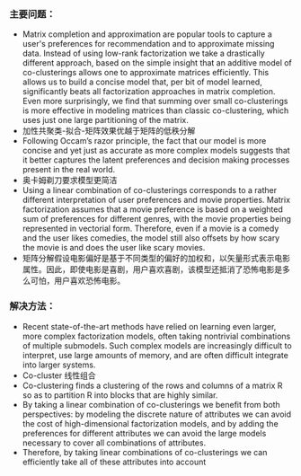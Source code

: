 ### 主要问题：

- Matrix completion and approximation are popular tools to capture a user's preferences for recommendation and to approximate missing data. Instead of using low-rank factorization we take a drastically different approach, based on the simple insight that an additive model of co-clusterings allows one to approximate matrices efficiently. This allows us to build a concise model that, per bit of model learned, significantly beats all factorization approaches in matrix completion. Even more surprisingly, we find that summing over small co-clusterings is more effective in modeling matrices than classic co-clustering, which uses just one large partitioning of the matrix. 
- 加性共聚类-拟合-矩阵效果优越于矩阵的低秩分解
- Following Occam’s razor principle, the fact that our model is more concise and yet just as accurate as more complex models suggests that it better captures the latent preferences and decision making processes present in the real world. 
- 奥卡姆剃刀要求模型更简洁
- Using a linear combination of co-clusterings corresponds to a rather different interpretation of user preferences and movie properties. Matrix factorization assumes that a movie preference is based on a weighted sum of preferences for different genres, with the movie properties being represented in vectorial form. Therefore, even if a movie is a comedy and the user likes comedies, the model still also offsets by how scary the movie is and does the user like scary movies.
- 矩阵分解假设电影偏好是基于不同类型的偏好的加权和，以矢量形式表示电影属性。因此，即使电影是喜剧，用户喜欢喜剧，该模型还抵消了恐怖电影是多么可怕，用户喜欢恐怖电影。


### 解决方法：
- Recent state-of-the-art methods have relied on learning even larger, more complex factorization models, often taking nontrivial combinations of multiple submodels. Such complex models are increasingly difficult to interpret, use large amounts of memory, and are often difficult integrate into larger systems.
- Co-cluster 线性组合
- Co-clustering finds a clustering of the rows and columns of a matrix R so as to partition R into blocks that are highly similar. 
- By taking a linear combination of co-clusterings we benefit from both perspectives: by modeling the discrete nature of attributes we can avoid the cost of high-dimensional factorization models, and by adding the preferences for different attributes we can avoid the large models necessary to cover all combinations of attributes. 
- Therefore, by taking linear combinations of co-clusterings we can efficiently take all of these attributes into account

